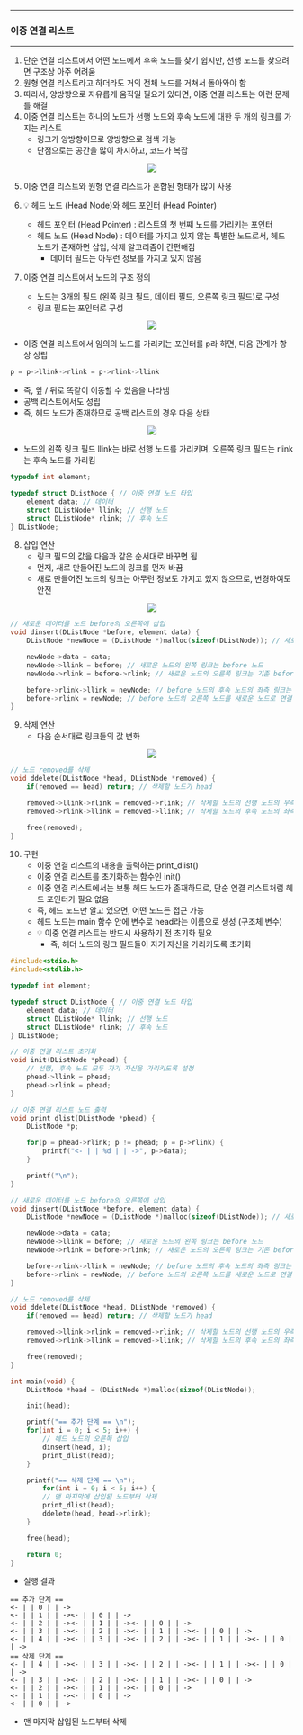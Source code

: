 -----
### 이중 연결 리스트
-----
1. 단순 연결 리스트에서 어떤 노드에서 후속 노드를 찾기 쉽지만, 선행 노드를 찾으려면 구조상 아주 어려움
2. 원형 연결 리스트라고 하더라도 거의 전체 노드를 거쳐서 돌아와야 함
3. 따라서, 양방향으로 자유롭게 움직일 필요가 있다면, 이중 연결 리스트는 이런 문제를 해결
4. 이중 연결 리스트는 하나의 노드가 선행 노드와 후속 노드에 대한 두 개의 링크를 가지는 리스트
   - 링크가 양방향이므로 양방향으로 검색 가능
   - 단점으로는 공간을 많이 차지하고, 코드가 복잡
<div align="center">
<img src="https://github.com/user-attachments/assets/cd9c75ce-cb13-4bb0-ba3b-7b440d483522">
</div>

5. 이중 연결 리스트와 원형 연결 리스트가 혼합된 형태가 많이 사용
6. 💡 헤드 노드 (Head Node)와 헤드 포인터 (Head Pointer)
   - 헤드 포인터 (Head Pointer) : 리스트의 첫 번쨰 노드를 가리키는 포인터
   - 헤드 노드 (Head Node) : 데이터를 가지고 있지 않는 특별한 노드로서, 헤드 노드가 존재하면 삽입, 삭제 알고리즘이 간편해짐
     + 데이터 필드는 아무런 정보를 가지고 있지 않음

7. 이중 연결 리스트에서 노드의 구조 정의
   - 노드는 3개의 필드 (왼쪽 링크 필드, 데이터 필드, 오른쪽 링크 필드)로 구성
   - 링크 필드는 포인터로 구성
<div align="center">
<img src="https://github.com/user-attachments/assets/a8f6ac9f-cf7d-4a20-a7df-c298df112f71">
</div>

   - 이중 연결 리스트에서 임의의 노드를 가리키는 포인터를 p라 하면, 다음 관계가 항상 성립
```c
p = p->llink->rlink = p->rlink->llink
```

  - 즉, 앞 / 뒤로 똑같이 이동할 수 있음을 나타냄
  - 공백 리스트에서도 성립
  - 즉, 헤드 노드가 존재하므로 공백 리스트의 경우 다음 상태
<div align="center">
<img src="https://github.com/user-attachments/assets/faa6d11c-cee5-401c-8706-30ff2bab6cc7">
</div>

  - 노드의 왼쪽 링크 필드 llink는 바로 선행 노드를 가리키며, 오른쪽 링크 필드는 rlink는 후속 노드를 가리킴
```c
typedef int element;

typedef struct DListNode { // 이중 연결 노드 타입
    element data; // 데이터
    struct DListNode* llink; // 선행 노드
    struct DListNode* rlink; // 후속 노드
} DListNode;
```

8. 삽입 연산
   - 링크 필드의 값을 다음과 같은 순서대로 바꾸면 됨
   - 먼저, 새로 만들어진 노드의 링크를 먼저 바꿈
   - 새로 만들어진 노드의 링크는 아무런 정보도 가지고 있지 않으므로, 변경하여도 안전
<div align="center">
<img src="https://github.com/user-attachments/assets/2a4e0f82-8a3d-484f-837b-5e984c3d3f11">
</div>

```c
// 새로운 데이터를 노드 before의 오른쪽에 삽입
void dinsert(DListNode *before, element data) {
    DListNode *newNode = (DListNode *)malloc(sizeof(DListNode)); // 새로운 노드 생성

    newNode->data = data; 
    newNode->llink = before; // 새로운 노드의 왼쪽 링크는 before 노드
    newNode->rlink = before->rlink; // 새로운 노드의 오른쪽 링크는 기존 before 노드의 오른쪽 링크를 가리키는 노드

    before->rlink->llink = newNode; // before 노드의 후속 노드의 좌측 링크는 새로운 노드
    before->rlink = newNode; // before 노드의 오른쪽 노드를 새로운 노드로 연결
}
```

9. 삭제 연산
    - 다음 순서대로 링크들의 값 변화
<div align="center">
<img src="https://github.com/user-attachments/assets/839ed085-ef0f-4d1a-acab-d665db0fe1ef">
</div>

```c
// 노드 removed를 삭제
void ddelete(DListNode *head, DListNode *removed) {
    if(removed == head) return; // 삭제할 노드가 head 

    removed->llink->rlink = removed->rlink; // 삭제할 노드의 선행 노드의 우측 link는 삭제할 노드의 후속 노드와 연결
    removed->rlink->llink = removed->llink; // 삭제할 노드의 후속 노드의 좌측 link는 삭제할 노드의 선행 노드와 연결

    free(removed);
}
```

10. 구현
    - 이중 연결 리스트의 내용을 출력하는 print_dlist()
    - 이중 연결 리스트를 초기화하는 함수인 init()
    - 이중 연결 리스트에서는 보통 헤드 노드가 존재하므로, 단순 연결 리스트처럼 헤드 포인터가 필요 없음
    - 즉, 헤드 노드만 알고 있으면, 어떤 노드든 접근 가능
    - 헤드 노드는 main 함수 안에 변수로 head라는 이름으로 생성 (구조체 변수)
    - 💡 이중 연결 리스트는 반드시 사용하기 전 초기화 필요
      + 즉, 헤더 노드의 링크 필드들이 자기 자신을 가리키도록 초기화
```c
#include<stdio.h>
#include<stdlib.h>

typedef int element;

typedef struct DListNode { // 이중 연결 노드 타입
    element data; // 데이터
    struct DListNode* llink; // 선행 노드
    struct DListNode* rlink; // 후속 노드
} DListNode;

// 이중 연결 리스트 초기화
void init(DListNode *phead) {
    // 선행, 후속 노드 모두 자기 자신을 가리키도록 설정
    phead->llink = phead;
    phead->rlink = phead;
}

// 이중 연결 리스트 노드 출력
void print_dlist(DListNode *phead) {
    DListNode *p;

    for(p = phead->rlink; p != phead; p = p->rlink) {
        printf("<- | | %d | | ->", p->data);
    }

    printf("\n");
}

// 새로운 데이터를 노드 before의 오른쪽에 삽입
void dinsert(DListNode *before, element data) {
    DListNode *newNode = (DListNode *)malloc(sizeof(DListNode)); // 새로운 노드 생성

    newNode->data = data; 
    newNode->llink = before; // 새로운 노드의 왼쪽 링크는 before 노드
    newNode->rlink = before->rlink; // 새로운 노드의 오른쪽 링크는 기존 before 노드의 오른쪽 링크를 가리키는 노드

    before->rlink->llink = newNode; // before 노드의 후속 노드의 좌측 링크는 새로운 노드
    before->rlink = newNode; // before 노드의 오른쪽 노드를 새로운 노드로 연결
}

// 노드 removed를 삭제
void ddelete(DListNode *head, DListNode *removed) {
    if(removed == head) return; // 삭제할 노드가 head 

    removed->llink->rlink = removed->rlink; // 삭제할 노드의 선행 노드의 우측 link는 삭제할 노드의 후속 노드와 연결
    removed->rlink->llink = removed->llink; // 삭제할 노드의 후속 노드의 좌측 link는 삭제할 노드의 선행 노드와 연결

    free(removed);
}

int main(void) {
    DListNode *head = (DListNode *)malloc(sizeof(DListNode));

    init(head);

    printf("== 추가 단계 == \n");
    for(int i = 0; i < 5; i++) {
        // 헤드 노드의 오른쪽 삽입
        dinsert(head, i);
        print_dlist(head);
    }

    printf("== 삭제 단계 == \n");
        for(int i = 0; i < 5; i++) {
        // 맨 마지막에 삽입된 노드부터 삭제
        print_dlist(head);
        ddelete(head, head->rlink);
    }

    free(head);

    return 0;
}
```
  - 실행 결과
```
== 추가 단계 == 
<- | | 0 | | ->
<- | | 1 | | -><- | | 0 | | ->
<- | | 2 | | -><- | | 1 | | -><- | | 0 | | ->
<- | | 3 | | -><- | | 2 | | -><- | | 1 | | -><- | | 0 | | ->
<- | | 4 | | -><- | | 3 | | -><- | | 2 | | -><- | | 1 | | -><- | | 0 | | ->
== 삭제 단계 == 
<- | | 4 | | -><- | | 3 | | -><- | | 2 | | -><- | | 1 | | -><- | | 0 | | ->
<- | | 3 | | -><- | | 2 | | -><- | | 1 | | -><- | | 0 | | ->
<- | | 2 | | -><- | | 1 | | -><- | | 0 | | ->
<- | | 1 | | -><- | | 0 | | ->
<- | | 0 | | ->
```
  - 맨 마지막 삽입된 노드부터 삭제
